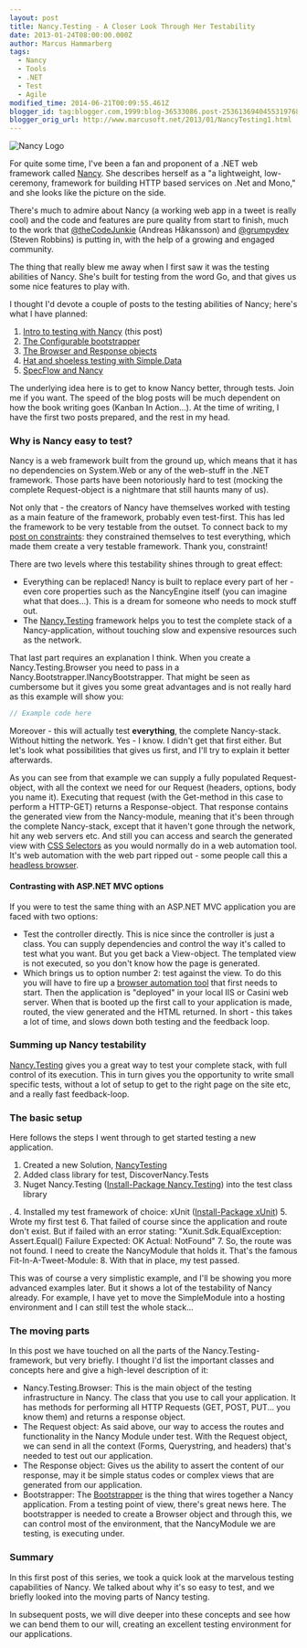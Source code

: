 ```yaml
---
layout: post
title: Nancy.Testing - A Closer Look Through Her Testability
date: 2013-01-24T08:00:00.000Z
author: Marcus Hammarberg
tags:
  - Nancy
  - Tools
  - .NET
  - Test
  - Agile
modified_time: 2014-06-21T00:09:55.461Z
blogger_id: tag:blogger.com,1999:blog-36533086.post-2536136940455319768
blogger_orig_url: http://www.marcusoft.net/2013/01/NancyTesting1.html
---
```


![Nancy Logo](http://nancyfx.org/images/logo.png)

For quite some time, I've been a fan and proponent of a .NET web framework called [Nancy](http://www.nancyfx.org/). She describes herself as a "a lightweight, low-ceremony, framework for building HTTP based services on .Net and Mono," and she looks like the picture on the side.

There's much to admire about Nancy (a working web app in a tweet is really cool) and the code and features are pure quality from start to finish, much to the work that [@theCodeJunkie](http://thecodejunkie/) (Andreas Håkansson) and [@grumpydev](https://twitter.com/Grumpydev) (Steven Robbins) is putting in, with the help of a growing and engaged community.

The thing that really blew me away when I first saw it was the testing abilities of Nancy. She's built for testing from the word Go, and that gives us some nice features to play with.

I thought I'd devote a couple of posts to the testing abilities of Nancy; here's what I have planned:

1. [Intro to testing with Nancy](http://www.marcusoft.net/2013/01/NancyTesting1.html) (this post)
2. [The Configurable bootstrapper](http://www.marcusoft.net/2013/01/NancyTesting2.html)
3. [The Browser and Response objects](http://www.marcusoft.net/2013/01/NancyTesting3.html)
4. [Hat and shoeless testing with Simple.Data](http://www.marcusoft.net/2013/02/NancyTesting4.html)
5. [SpecFlow and Nancy](http://www.marcusoft.net/2013/02/NancyTesting5.html)

The underlying idea here is to get to know Nancy better, through tests. Join me if you want. The speed of the blog posts will be much dependent on how the book writing goes (Kanban In Action...). At the time of writing, I have the first two posts prepared, and the rest in my head.

### Why is Nancy easy to test?

Nancy is a web framework built from the ground up, which means that it has no dependencies on System.Web or any of the web-stuff in the .NET framework. Those parts have been notoriously hard to test (mocking the complete Request-object is a nightmare that still haunts many of us).

Not only that - the creators of Nancy have themselves worked with testing as a main feature of the framework, probably even test-first. This has led the framework to be very testable from the outset. To connect back to my [post on constraints](http://www.marcusoft.net/2013/01/on-constraints.html): they constrained themselves to test everything, which made them create a very testable framework. Thank you, constraint!

There are two levels where this testability shines through to great effect:

- Everything can be replaced! Nancy is built to replace every part of her - even core properties such as the NancyEngine itself (you can imagine what that does...). This is a dream for someone who needs to mock stuff out.
- The [Nancy.Testing](http://nancy.testing/) framework helps you to test the complete stack of a Nancy-application, without touching slow and expensive resources such as the network.

That last part requires an explanation I think. When you create a Nancy.Testing.Browser you need to pass in a Nancy.Bootstrapper.INancyBootstrapper. That might be seen as cumbersome but it gives you some great advantages and is not really hard as this example will show you:

```csharp
// Example code here
```

Moreover - this will actually test **everything**, the complete Nancy-stack. Without hitting the network. Yes - I know. I didn't get that first either. But let's look what possibilities that gives us first, and I'll try to explain it better afterwards.

As you can see from that example we can supply a fully populated Request-object, with all the context we need for our Request (headers, options, body you name it).
Executing that request (with the Get-method in this case to perform a HTTP-GET) returns a Response-object. That response contains the generated view from the Nancy-module, meaning that it's been through the complete Nancy-stack, except that it haven't gone through the network, hit any web servers etc. And still you can access and search the generated view with [CSS Selectors](http://www.w3.org/TR/CSS2/selector.html) as you would normally do in a web automation tool. It's web automation with the web part ripped out - some people call this a [headless browser](http://blog.arhg.net/2009/10/what-is-headless-browser.html).

#### Contrasting with ASP.NET MVC options

If you were to test the same thing with an ASP.NET MVC application you are faced with two options:

- Test the controller directly. This is nice since the controller is just a class. You can supply dependencies and control the way it's called to test what you want. But you get back a View-object. The templated view is not executed, so you don't know how the page is generated.
- Which brings us to option number 2: test against the view. To do this you will have to fire up a [browser automation tool](http://www.marcusoft.net/2012/05/specflow-page-objects-and.html) that first needs to start. Then the application is "deployed" in your local IIS or Casini web server. When that is booted up the first call to your application is made, routed, the view generated and the HTML returned. In short - this takes a lot of time, and slows down both testing and the feedback loop.

### Summing up Nancy testability

[Nancy.Testing](http://nancy.testing/) gives you a great way to test your complete stack, with full control of its execution. This in turn gives you the opportunity to write small specific tests, without a lot of setup to get to the right page on the site etc, and a really fast feedback-loop.

### The basic setup

Here follows the steps I went through to get started testing a new application.

1. Created a new Solution, [NancyTesting](https://github.com/marcusoftnet/DiscoveringNancyThroughTests)
2. Added class library for test, DiscoverNancy.Tests
3. Nuget Nancy.Testing ([Install-Package Nancy.Testing](http://nuget.org/packages/Nancy.Testing)) into the test class library

.
4. Installed my test framework of choice: xUnit ([Install-Package xUnit](http://install-package%20xunit/))
5. Wrote my first test
6. That failed of course since the application and route don't exist. But if failed with an error stating: "Xunit.Sdk.EqualException: Assert.Equal() Failure Expected: OK Actual: NotFound"
7. So, the route was not found. I need to create the NancyModule that holds it. That's the famous Fit-In-A-Tweet-Module:
8. With that in place, my test passed.

This was of course a very simplistic example, and I'll be showing you more advanced examples later. But it shows a lot of the testability of Nancy already. For example, I have yet to move the SimpleModule into a hosting environment and I can still test the whole stack...

### The moving parts

In this post we have touched on all the parts of the Nancy.Testing-framework, but very briefly. I thought I'd list the important classes and concepts here and give a high-level description of it:

- Nancy.Testing.Browser: This is the main object of the testing infrastructure in Nancy. The class that you use to call your application. It has methods for performing all HTTP Requests (GET, POST, PUT... you know them) and returns a response object.
- The Request object: As said above, our way to access the routes and functionality in the Nancy Module under test. With the Request object, we can send in all the context (Forms, Querystring, and headers) that's needed to test out our application.
- The Response object: Gives us the ability to assert the content of our response, may it be simple status codes or complex views that are generated from our application.
- Bootstrapper: The [Bootstrapper](https://github.com/NancyFx/Nancy/wiki/Bootstrapper) is the thing that wires together a Nancy application. From a testing point of view, there's great news here. The bootstrapper is needed to create a Browser object and through this, we can control most of the environment, that the NancyModule we are testing, is executing under.

### Summary

In this first post of this series, we took a quick look at the marvelous testing capabilities of Nancy. We talked about why it's so easy to test, and we briefly looked into the moving parts of Nancy testing.

In subsequent posts, we will dive deeper into these concepts and see how we can bend them to our will, creating an excellent testing environment for our applications.